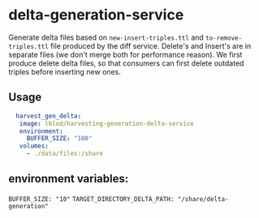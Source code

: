 # delta-generation-service

Generate delta files based on `new-insert-triples.ttl` and `to-remove-triples.ttl` file produced by the diff service.
Delete's and Insert's are in separate files (we don't merge both for performance reason).
We first produce delete delta files, so that consumers can first delete outdated triples before inserting new ones.

## Usage

```yml
  harvest_gen_delta:
   image: lblod/harvesting-generation-delta-service
   environment:
     BUFFER_SIZE: "100"
   volumes:
     - ./data/files:/share
```

## environment variables:

`BUFFER_SIZE: "10"`
`TARGET_DIRECTORY_DELTA_PATH: "/share/delta-generation"`


